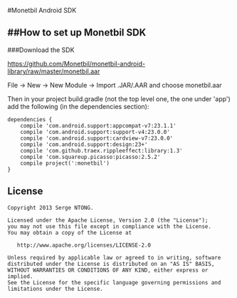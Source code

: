 #Monetbil Android SDK

##How to set up Monetbil SDK
--------------


###Download the SDK

https://github.com/Monetbil/monetbil-android-library/raw/master/monetbil.aar


File -> New -> New Module -> Import .JAR/.AAR and choose monetbil.aar

Then in your project build.gradle (not the top level one, the one under 'app') add the following (in the dependencies section):
```
dependencies {
    compile 'com.android.support:appcompat-v7:23.1.1'
    compile 'com.android.support:support-v4:23.0.0'
    compile 'com.android.support:cardview-v7:23.0.0'
    compile 'com.android.support:design:23+'
    compile 'com.github.traex.rippleeffect:library:1.3'
    compile 'com.squareup.picasso:picasso:2.5.2'
    compile project(':monetbil')
}
```


License
--------

    Copyright 2013 Serge NTONG.

    Licensed under the Apache License, Version 2.0 (the "License");
    you may not use this file except in compliance with the License.
    You may obtain a copy of the License at

       http://www.apache.org/licenses/LICENSE-2.0

    Unless required by applicable law or agreed to in writing, software
    distributed under the License is distributed on an "AS IS" BASIS,
    WITHOUT WARRANTIES OR CONDITIONS OF ANY KIND, either express or implied.
    See the License for the specific language governing permissions and
    limitations under the License.